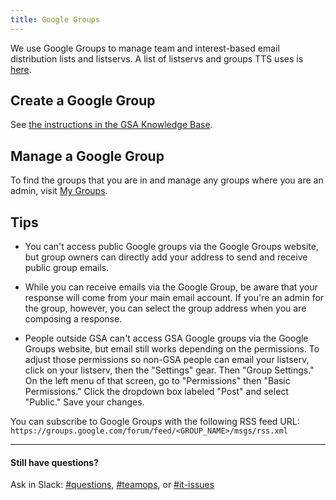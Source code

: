 ```yaml
---
title: Google Groups
---
```


We use Google Groups to manage team and interest-based email distribution lists and listservs. A list of listservs and groups TTS uses is [here]({{site.baseurl}}/general-contacts-and-listservs/#listservs).

## Create a Google Group

See [the instructions in the GSA Knowledge Base](https://gsa.service-now.com/kb_view.do?sysparm_article=KB0024704).

## Manage a Google Group

To find the groups that you are in and manage any groups where you are an admin, visit [My Groups](https://groups.google.com/a/gsa.gov/forum/#!myforums).

## Tips

- You can't access public Google groups via the Google Groups website, but group owners can directly add your address to send and receive public group emails.

- While you can receive emails via the Google Group, be aware that your response will come from your main email account. If you're an admin for the group, however, you can select the group address when you are composing a response.

- People outside GSA can't access GSA Google groups via the Google Groups website, but email still works depending on the permissions. To adjust those permissions so non-GSA people can email your listserv, click on your listserv, then the "Settings" gear. Then "Group Settings." On the left menu of that screen, go to "Permissions" then "Basic Permissions." Click the dropdown box labeled "Post" and select "Public." Save your changes.

You can subscribe to Google Groups with the following RSS feed URL: `https://groups.google.com/forum/feed/<GROUP_NAME>/msgs/rss.xml`

---

#### Still have questions?

Ask in Slack: [#questions](https://gsa-tts.slack.com/messages/questions), [#teamops](https://gsa-tts.slack.com/messages/teamops), or [#it-issues](https://gsa-tts.slack.com/messages/it-issues)
